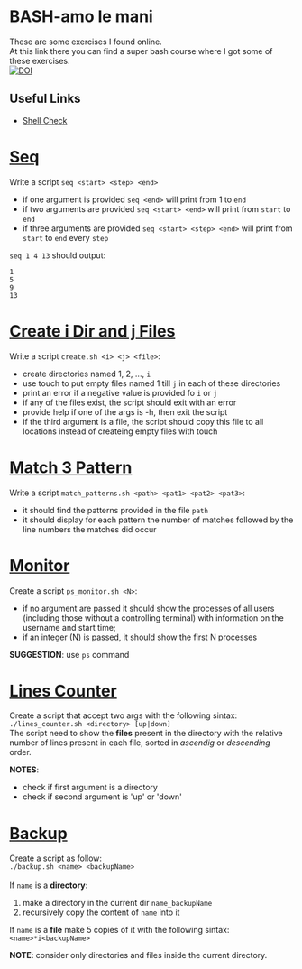 # BASH-amo le mani
These are some exercises I found online. \
At this link there you can find a super bash course where I got some of these exercises.\
[![DOI](https://zenodo.org/badge/DOI/10.5281/zenodo.1045332.svg)](https://doi.org/10.5281/zenodo.1038525)

## Useful Links
- [Shell Check](https://www.shellcheck.net)

# [Seq](seq.sh)
Write a script `seq <start> <step> <end>`
- if one argument is provided `seq <end>` will print from 1 to `end`
- if two arguments are provided `seq <start> <end>` will print from `start` to `end`
- if three arguments are provided `seq <start> <step> <end>` will print from `start` to `end` every `step`

`seq 1 4 13` should output:
```
1
5
9
13
```

# [Create i Dir and j Files](create.sh)
Write a script `create.sh <i> <j> <file>`:
- create directories named 1, 2, ..., `i`
- use touch to put empty files named 1 till `j` in each of these directories
- print an error if a negative value is provided fo `i` or `j`
- if any of the files exist, the script should exit with an error
- provide help if  one of the args is -h, then exit the script
- if the third argument is a file, the script should copy this file to all locations instead of createing empty files with touch

# [Match 3 Pattern](match_patterns.sh)
Write a script `match_patterns.sh <path> <pat1> <pat2> <pat3>`:
- it should find the patterns provided in the file `path`
- it should display for each pattern the number of matches followed by the line numbers the matches did occur 
# [Monitor](ps_monitor.sh) 

Create a script `ps_monitor.sh <N>`:
- if no argument are passed it should show the processes of all users (including those without a controlling terminal) with information on the username and start time;
- if an integer (N) is passed, it should show the first N processes

__SUGGESTION__: use `ps` command

# [Lines Counter](lines_counter.sh)

Create a script that accept two args with the following sintax:\
`./lines_counter.sh <directory> [up|down]`\
The script need to show the __files__  present in the directory with the relative number of lines present in each file, sorted in _ascendig_ or _descending_ order.

__NOTES__: 
- check if first argument is a directory
- check if second argument is 'up' or 'down'

# [Backup](backup.sh)

Create a script as follow: \
`./backup.sh <name> <backupName>` \
\
If `name` is a __directory__:
1. make a directory in the current dir `name_backupName`
2. recursively copy the content of `name` into it

If `name` is a __file__ make 5 copies of it with the following sintax:\
`<name>*i<backupName>`

__NOTE__: consider only directories and files inside the current directory.
